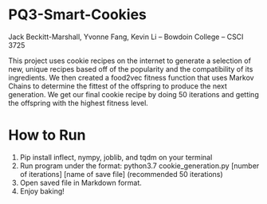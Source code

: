 # PQ3-Smart-Cookies
Jack Beckitt-Marshall, Yvonne Fang, Kevin Li – Bowdoin College – CSCI 3725

This project uses cookie recipes on the internet to generate a selection of new, unique recipes based off of the popularity and the compatibility of its ingredients. We then created a food2vec fitness function that uses Markov Chains to determine the fittest of the offspring to produce the next generation. We get our final cookie recipe by doing 50 iterations and getting the offspring with the highest fitness level.

# How to Run
1. Pip install inflect, nympy, joblib, and tqdm on your terminal
2. Run program under the format: python3.7 cookie_generation.py [number of iterations] [name of save file] (recommended 50 iterations)
3. Open saved file in Markdown format.
4. Enjoy baking!
